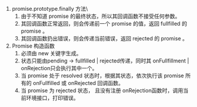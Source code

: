 1. promise.prototype.finally 方法\
    1. 由于不知道 promise 的最终状态，所以其回调函数不接受任何参数。
    2. 其回调函数正常返回，则会传递前一个 promise 的值，返回 fullfilled 的 promise 。
    3. 其回调函数扔出错误，则会传递当前错误，返回 rejected 的 promise 。
2. Promise 构造函数
    1. 必须由 new 关键字生成。
    2. 状态只能由pending -> fullfilled | rejected传递，同时其 onFullfillment | onRejection只会执行其中一个。
    3. 当 promise 处于 resolved 状态时，根据其状态，依次执行该 promise 所有的 onFullfilled 或 onRejected 回调函数。
    4. 当 promise 为 rejected 状态， 且没有注册 onRejection函数时，调用当前环境接口，打印错误。